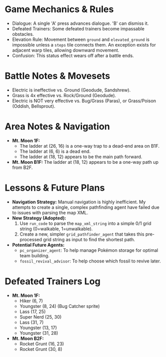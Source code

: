 # Game Mechanics & Rules
- Dialogue: A single 'A' press advances dialogue. 'B' can dismiss it.
- Defeated Trainers: Some defeated trainers become impassable obstacles.
- Elevation Rule: Movement between `ground` and `elevated_ground` is impossible unless a `steps` tile connects them. An exception exists for adjacent warp tiles, allowing downward movement.
- Confusion: This status effect wears off after a battle ends.

# Battle Notes & Movesets
- Electric is ineffective vs. Ground (Geodude, Sandshrew).
- Grass is 4x effective vs. Rock/Ground (Geodude).
- Electric is NOT very effective vs. Bug/Grass (Paras), or Grass/Poison (Oddish, Bellsprout).

# Area Notes & Navigation
- **Mt. Moon 1F:**
  - The ladder at (26, 16) is a one-way trap to a dead-end area on B1F.
  - The ladder at (6, 6) is a dead end.
  - The ladder at (18, 12) appears to be the main path forward.
- **Mt. Moon B1F:** The ladder at (18, 12) appears to be a one-way path up from B2F.

# Lessons & Future Plans
- **Navigation Strategy:** Manual navigation is highly inefficient. My attempts to create a single, complex pathfinding agent have failed due to issues with parsing the map XML.
- **New Strategy (Adopted):**
  1. Use `run_code` to parse the `map_xml_string` into a simple 0/1 grid string (0=walkable, 1=unwalkable).
  2. Create a new, simpler `grid_pathfinder_agent` that takes this pre-processed grid string as input to find the shortest path.
- **Potential Future Agents:**
  - `pc_organizer_agent`: To help manage Pokémon storage for optimal team building.
  - `fossil_revival_advisor`: To help choose which fossil to revive later.

# Defeated Trainers Log
- **Mt. Moon 1F:**
  - Hiker (6, 7)
  - Youngster (8, 24) (Bug Catcher sprite)
  - Lass (17, 25)
  - Super Nerd (25, 30)
  - Lass (31, 7)
  - Youngster (13, 17)
  - Youngster (31, 28)
- **Mt. Moon B2F:**
  - Rocket Grunt (16, 23)
  - Rocket Grunt (30, 8)